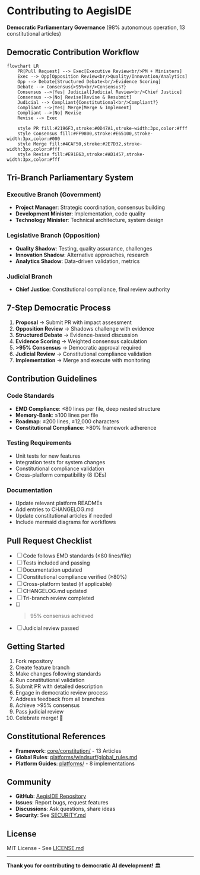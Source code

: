 # Contributing to AegisIDE

**Democratic Parliamentary Governance** (98% autonomous operation, 13 constitutional articles)

## Democratic Contribution Workflow

```mermaid
flowchart LR
    PR[Pull Request] --> Exec[Executive Review<br/>PM + Ministers]
    Exec --> Opp[Opposition Review<br/>Quality/Innovation/Analytics]
    Opp --> Debate[Structured Debate<br/>Evidence Scoring]
    Debate --> Consensus{>95%<br/>Consensus?}
    Consensus -->|Yes| Judicial[Judicial Review<br/>Chief Justice]
    Consensus -->|No| Revise[Revise & Resubmit]
    Judicial --> Compliant{Constitutional<br/>Compliant?}
    Compliant -->|Yes| Merge[Merge & Implement]
    Compliant -->|No| Revise
    Revise --> Exec
    
    style PR fill:#2196F3,stroke:#0D47A1,stroke-width:3px,color:#fff
    style Consensus fill:#FF9800,stroke:#E65100,stroke-width:3px,color:#000
    style Merge fill:#4CAF50,stroke:#2E7D32,stroke-width:3px,color:#fff
    style Revise fill:#E91E63,stroke:#AD1457,stroke-width:3px,color:#fff
```

## Tri-Branch Parliamentary System

### Executive Branch (Government)
- **Project Manager**: Strategic coordination, consensus building
- **Development Minister**: Implementation, code quality
- **Technology Minister**: Technical architecture, system design

### Legislative Branch (Opposition)
- **Quality Shadow**: Testing, quality assurance, challenges
- **Innovation Shadow**: Alternative approaches, research
- **Analytics Shadow**: Data-driven validation, metrics

### Judicial Branch
- **Chief Justice**: Constitutional compliance, final review authority

## 7-Step Democratic Process

1. **Proposal** → Submit PR with impact assessment
2. **Opposition Review** → Shadows challenge with evidence
3. **Structured Debate** → Evidence-based discussion
4. **Evidence Scoring** → Weighted consensus calculation
5. **>95% Consensus** → Democratic approval required
6. **Judicial Review** → Constitutional compliance validation
7. **Implementation** → Merge and execute with monitoring

## Contribution Guidelines

### Code Standards
- **EMD Compliance**: ≤80 lines per file, deep nested structure
- **Memory-Bank**: ≤100 lines per file
- **Roadmap**: ≤200 lines, ≤12,000 characters
- **Constitutional Compliance**: ≥80% framework adherence

### Testing Requirements
- Unit tests for new features
- Integration tests for system changes
- Constitutional compliance validation
- Cross-platform compatibility (8 IDEs)

### Documentation
- Update relevant platform READMEs
- Add entries to CHANGELOG.md
- Update constitutional articles if needed
- Include mermaid diagrams for workflows

## Pull Request Checklist

- [ ] Code follows EMD standards (≤80 lines/file)
- [ ] Tests included and passing
- [ ] Documentation updated
- [ ] Constitutional compliance verified (≥80%)
- [ ] Cross-platform tested (if applicable)
- [ ] CHANGELOG.md updated
- [ ] Tri-branch review completed
- [ ] >95% consensus achieved
- [ ] Judicial review passed

## Getting Started

1. Fork repository
2. Create feature branch
3. Make changes following standards
4. Run constitutional validation
5. Submit PR with detailed description
6. Engage in democratic review process
7. Address feedback from all branches
8. Achieve >95% consensus
9. Pass judicial review
10. Celebrate merge! 🎉

## Constitutional References

- **Framework**: [core/constitution/](core/constitution/) - 13 Articles
- **Global Rules**: [platforms/windsurf/global_rules.md](platforms/windsurf/global_rules.md)
- **Platform Guides**: [platforms/](platforms/) - 8 implementations

## Community

- **GitHub**: [AegisIDE Repository](https://github.com/Gaurav-Wankhede/AegisIDE)
- **Issues**: Report bugs, request features
- **Discussions**: Ask questions, share ideas
- **Security**: See [SECURITY.md](SECURITY.md)

## License

MIT License - See [LICENSE.md](LICENSE.md)

---

**Thank you for contributing to democratic AI development!** 🏛️
